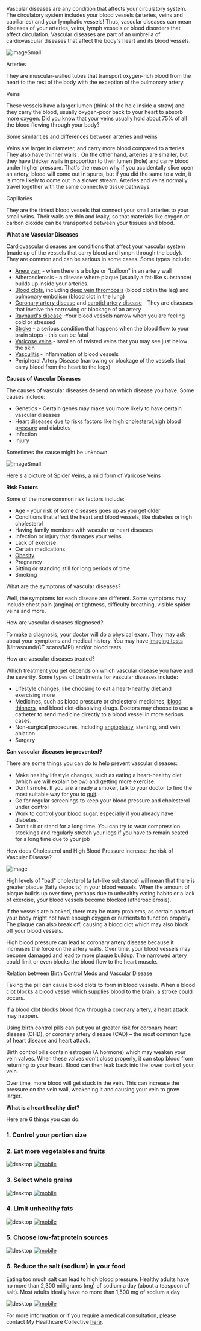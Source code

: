 Vascular diseases are any condition that affects your circulatory system. The circulatory system includes your blood vessels (arteries, veins and capillaries) and your lymphatic vessels! Thus, vascular diseases can mean diseases of your arteries, veins, lymph vessels or blood disorders that affect circulation. Vascular diseases are part of an umbrella of cardiovascular diseases that affect the body&#39;s heart and its blood vessels.

![imageSmall](/assets/post-images/post28b.png#center)

Arteries

They are muscular-walled tubes that transport oxygen-rich blood from the heart to the rest of the body with the exception of the pulmonary artery.

Veins

These vessels have a larger lumen (think of the hole inside a straw) and they carry the blood, usually oxygen-poor back to your heart to absorb more oxygen. Did you know that your veins usually hold about 75% of all the blood flowing through your body‌?

Some similarities and differences between arteries and veins

Veins are larger in diameter, and carry more blood compared to arteries. They also have thinner walls . On the other hand, arteries are smaller, but they have thicker walls in proportion to their lumen (hole) and carry blood under higher pressure. That&#39;s the reason why if you accidentally slice open an artery, blood will come out in spurts, but if you did the same to a vein, it is more likely to come out in a slower stream. Arteries and veins normally travel together with the same connective tissue pathways.

Capillaries

They are the tiniest blood vessels that connect your small arteries to your small veins. Their walls are thin and leaky, so that materials like oxygen or carbon dioxide can be transported between your tissues and blood.

**What are Vascular Diseases**

Cardiovascular diseases are conditions that affect your vascular system (made up of the vessels that carry blood and lymph through the body). They are common and can be serious in some cases. Some types include:

- [Aneurysm](https://medlineplus.gov/aneurysms.html) - when there is a bulge or &quot;balloon&quot; in an artery wall
- Atherosclerosis - a disease where plaque (usually a fat-like substance) builds up inside your arteries.
- [Blood clots](https://medlineplus.gov/bloodclots.html), including [deep vein thrombosis](https://medlineplus.gov/deepveinthrombosis.html) (blood clot in the leg) and [pulmonary embolism](https://medlineplus.gov/pulmonaryembolism.html) (blood clot in the lung)
- [Coronary artery disease](https://medlineplus.gov/coronaryarterydisease.html) and [carotid artery disease](https://medlineplus.gov/carotidarterydisease.html) - They are diseases that involve the narrowing or blockage of an artery
- [Raynaud&#39;s disease](https://medlineplus.gov/raynaudsdisease.html) -Your blood vessels narrow when you are feeling cold or stressed
- [Stroke](https://medlineplus.gov/stroke.html) - a serious condition that happens when the blood flow to your brain stops – this can be fatal
- [Varicose veins](https://medlineplus.gov/varicoseveins.html) - swollen of twisted veins that you may see just below the skin
- [Vasculitis](https://medlineplus.gov/vasculitis.html) - inflammation of blood vessels
- Peripheral Artery Disease (narrowing or blockage of the vessels that carry blood from the heart to the legs)

**Causes of Vascular Diseases**

The causes of vascular diseases depend on which disease you have. Some causes include:

- Genetics - Certain genes may make you more likely to have certain vascular diseases
- Heart diseases due to risks factors like [high cholesterol,](https://medlineplus.gov/cholesterol.html)[high blood pressure](https://medlineplus.gov/highbloodpressure.html) and diabetes
- Infection
- Injury

Sometimes the cause might be unknown.

![imageSmall](/assets/post-images/post28c.png#center)

Here&#39;s a picture of Spider Veins, a mild form of Varicose Veins

**Risk Factors**

Some of the more common risk factors include:

- Age - your risk of some diseases goes up as you get older
- Conditions that affect the heart and blood vessels, like diabetes or high cholesterol
- Having family members with vascular or heart diseases
- Infection or injury that damages your veins
- Lack of exercise
- Certain medications
- [Obesity](https://medlineplus.gov/obesity.html)
- Pregnancy
- Sitting or standing still for long periods of time
- Smoking

What are the symptoms of vascular diseases?

Well, the symptoms for each disease are different. Some symptoms may include chest pain (angina) or tightness, difficulty breathing, visible spider veins and more.

How are vascular diseases diagnosed?

To make a diagnosis, your doctor will do a physical exam. They may ask about your symptoms and medical history. You may have [imaging tests](https://medlineplus.gov/diagnosticimaging.html) (Ultrasound/CT scans/MRI) and/or blood tests.

How are vascular diseases treated?

Which treatment you get depends on which vascular disease you have and the severity. Some types of treatments for vascular diseases include:

- Lifestyle changes, like choosing to eat a heart-healthy diet and exercising more
- Medicines, such as blood pressure or cholesterol medicines, [blood thinners](https://medlineplus.gov/bloodthinners.html), and blood clot-dissolving drugs. Doctors may choose to use a catheter to send medicine directly to a blood vessel in more serious cases.
- Non-surgical procedures, including [angioplasty](https://medlineplus.gov/angioplasty.html), stenting, and vein ablation
- Surgery

**Can vascular diseases be prevented?**

There are some things you can do to help prevent vascular diseases:

- Make healthy lifestyle changes, such as eating a heart-healthy diet (which we will explain below) and getting more exercise.
- Don&#39;t smoke. If you are already a smoker, talk to your doctor to find the most suitable way for you to [quit](https://medlineplus.gov/quittingsmoking.html).
- Go for regular screenings to keep your blood pressure and cholesterol under control
- Work to control your [blood sugar](https://medlineplus.gov/bloodsugar.html), especially if you already have diabetes.
- Don&#39;t sit or stand for a long time. You can try to wear compression stockings and regularly stretch your legs if you have to remain seated for a long time due to your job

How does Cholesterol and High Blood Pressure increase the risk of Vascular Disease?

![image](/assets/post-images/post28d.png#center)

High levels of &quot;bad&quot; cholesterol (a fat-like substance) will mean that there is greater plaque (fatty deposits) in your blood vessels. When the amount of plaque builds up over time, perhaps due to unhealthy eating habits or a lack of exercise, your blood vessels become blocked (atherosclerosis).

If the vessels are blocked, there may be many problems, as certain parts of your body might not have enough oxygen or nutrients to function properly. The plaque can also break off, causing a blood clot which may also block off your blood vessels.

High blood pressure can lead to coronary artery disease because it increases the force on the artery walls. Over time, your blood vessels may become damaged and lead to more plaque buildup. The narrowed artery could limit or even blocks the blood flow to the heart muscle.

Relation between Birth Control Meds and Vascular Disease

Taking the pill can cause blood clots to form in blood vessels. When a blood clot blocks a blood vessel which supplies blood to the brain, a stroke could occurs.

If a blood clot blocks blood flow through a coronary artery, a heart attack may happen.

Using birth control pills can put you at greater risk for coronary heart disease (CHD), or coronary artery disease (CAD) – the most common type of heart disease and heart attack.

Birth control pills contain estrogen (A hormone) which may weaken your vein valves. When these valves don&#39;t close properly, it can stop blood from returning to your heart. Blood can then leak back into the lower part of your vein.

Over time, more blood will get stuck in the vein. This can increase the pressure on the vein wall, weakening it and causing your vein to grow larger.

**What is a heart healthy diet?**

Here are 6 things you can do:

### **1. Control your portion size**

### **2. Eat more vegetables and fruits**

![desktop](/assets/post-images/post28e.png#desktop)
[![mobile](/assets/post-images/post28f.png#mobile)](/assets/post-images/post28f.png)

### **3. Select whole grains**

![desktop](/assets/post-images/post28g.png#desktop)
[![mobile](/assets/post-images/post28h.png#mobile)](/assets/post-images/post28h.png)

### **4. Limit unhealthy fats**

![desktop](/assets/post-images/post28i.png#desktop)
[![mobile](/assets/post-images/post28j.png#mobile)](/assets/post-images/post28j.png)

### **5. Choose low-fat protein sources**

![desktop](/assets/post-images/post28k.png#desktop)
[![mobile](/assets/post-images/post28l.png#mobile)](/assets/post-images/post28l.png)


### **6. Reduce the salt (sodium) in your food**

Eating too much salt can lead to high blood pressure. Healthy adults have no more than 2,300 milligrams (mg) of sodium a day (about a teaspoon of salt). Most adults ideally have no more than 1,500 mg of sodium a day

![desktop](/assets/post-images/post28m.png#desktop)
[![mobile](/assets/post-images/post28n.png#mobile)](/assets/post-images/post28n.png)


For more information or if you require a medical consultation, please contact My Healthcare Collective [here](https://www.myhealthcarecollective.com/contact-us).